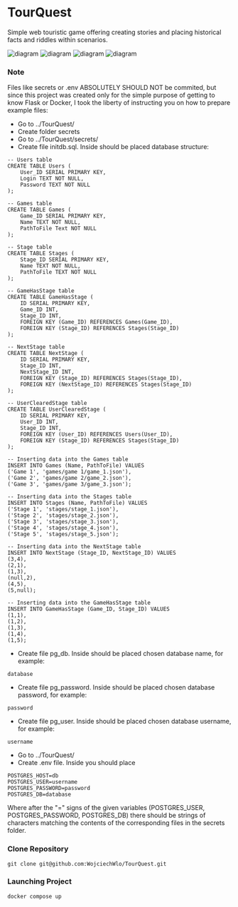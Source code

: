 # TourQuest
Simple web touristic game offering creating stories and placing historical facts and riddles within scenarios.

![diagram](GameLoginWindow.png)
![diagram](GameSelectWindow.png)
![diagram](GameStandard0.png)
![diagram](GameQuest.png)


### Note
Files like secrets or .env ABSOLUTELY SHOULD NOT be commited, but since this project was created only for the simple purpose of getting to know Flask or Docker, I took the liberty of instructing you on how to prepare example files:
* Go to ../TourQuest/
* Create folder secrets
* Go to ../TourQuest/secrets/
* Create file initdb.sql. Inside should be placed database structure:
```
-- Users table
CREATE TABLE Users (
    User_ID SERIAL PRIMARY KEY,
    Login TEXT NOT NULL,
    Password TEXT NOT NULL
);

-- Games table
CREATE TABLE Games (
    Game_ID SERIAL PRIMARY KEY,
    Name TEXT NOT NULL,
	PathToFile Text NOT NULL
);

-- Stage table
CREATE TABLE Stages (
    Stage_ID SERIAL PRIMARY KEY,
	Name TEXT NOT NULL,
    PathToFile TEXT NOT NULL
);

-- GameHasStage table
CREATE TABLE GameHasStage (
    ID SERIAL PRIMARY KEY,
    Game_ID INT,
    Stage_ID INT,
    FOREIGN KEY (Game_ID) REFERENCES Games(Game_ID),
    FOREIGN KEY (Stage_ID) REFERENCES Stages(Stage_ID)
);

-- NextStage table
CREATE TABLE NextStage (
    ID SERIAL PRIMARY KEY,
    Stage_ID INT,
    NextStage_ID INT,
    FOREIGN KEY (Stage_ID) REFERENCES Stages(Stage_ID),
    FOREIGN KEY (NextStage_ID) REFERENCES Stages(Stage_ID)
);

-- UserClearedStage table
CREATE TABLE UserClearedStage (
    ID SERIAL PRIMARY KEY,
    User_ID INT,
    Stage_ID INT,
    FOREIGN KEY (User_ID) REFERENCES Users(User_ID),
    FOREIGN KEY (Stage_ID) REFERENCES Stages(Stage_ID)
);

-- Inserting data into the Games table
INSERT INTO Games (Name, PathToFile) VALUES
('Game 1', 'games/game 1/game_1.json'),
('Game 2', 'games/game 2/game_2.json'),
('Game 3', 'games/game 3/game_3.json');

-- Inserting data into the Stages table
INSERT INTO Stages (Name, PathToFile) VALUES
('Stage 1', 'stages/stage_1.json'),
('Stage 2', 'stages/stage_2.json'),
('Stage 3', 'stages/stage_3.json'),
('Stage 4', 'stages/stage_4.json'),
('Stage 5', 'stages/stage_5.json');

-- Inserting data into the NextStage table
INSERT INTO NextStage (Stage_ID, NextStage_ID) VALUES
(3,4),
(2,1),
(1,3),
(null,2),
(4,5),
(5,null);

-- Inserting data into the GameHasStage table
INSERT INTO GameHasStage (Game_ID, Stage_ID) VALUES
(1,1),
(1,2),
(1,3),
(1,4),
(1,5);
```
* Create file pg_db. Inside should be placed chosen database name, for example:
```
database
```
* Create file pg_password. Inside should be placed chosen database password, for example:
```
password
```
* Create file pg_user. Inside should be placed chosen database username, for example:
```
username
```
* Go to ../TourQuest/
* Create .env file. Inside you should place
```
POSTGRES_HOST=db
POSTGRES_USER=username
POSTGRES_PASSWORD=password
POSTGRES_DB=database
```
Where after the "=" signs of the given variables (POSTGRES_USER, POSTGRES_PASSWORD, POSTGRES_DB) there should be strings of characters matching the contents of the corresponding files in the secrets folder.


### Clone Repository
```
git clone git@github.com:WojciechWlo/TourQuest.git
```

### Launching Project
```
docker compose up
```
